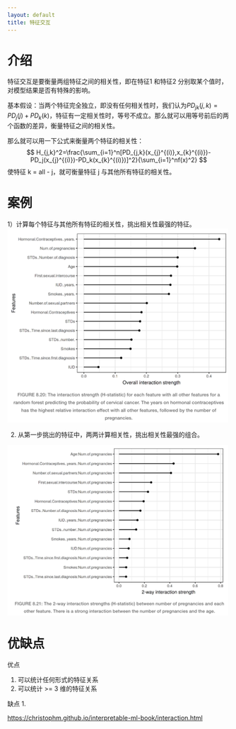 ```yaml
---
layout: default
title: 特征交互
---
```


# 介绍
特征交互是要衡量两组特征之间的相关性，即在特征1 和特征2 分别取某个值时，对模型结果是否有特殊的影响。

基本假设：当两个特征完全独立，即没有任何相关性时，我们认为$PD_{jk}(j,k)=PD_j(j) + PD_k(k)$，特征有一定相关性时，等号不成立。那么就可以用等号前后的两个函数的差异，衡量特征之间的相关性。

那么就可以用一下公式来衡量两个特征的相关性：
$$
H_{j,k}^2=\frac{\sum_{i=1}^n[PD_{j,k}(x_{j}^{(i)},x_{k}^{(i)})-PD_j(x_{j}^{(i)})-PD_k(x_{k}^{(i)})]^2}{\sum_{i=1}^nf(x)^2}
$$
使特征 k = all - j，就可衡量特征 j 与其他所有特征的相关性。
# 案例
1）计算每个特征与其他所有特征的相关性，挑出相关性最强的特征。
<img src="/images/2022/07/2422540463.png" width=500>

2) 从第一步挑出的特征中，两两计算相关性，挑出相关性最强的组合。
<img src="/images/2022/07/3765117879.png" width=500>

# 优缺点
优点
1. 可以统计任何形式的特征关系
2. 可以统计 >= 3 维的特征关系

缺点
1. 


https://christophm.github.io/interpretable-ml-book/interaction.html
